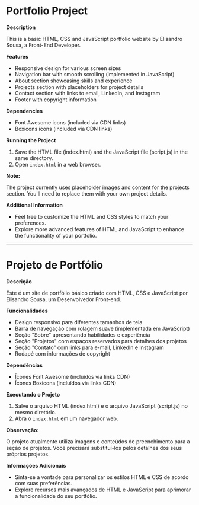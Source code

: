 # Portfolio Project

**Description**

This is a basic HTML, CSS and JavaScript portfolio website by Elisandro Sousa, a Front-End Developer.

**Features**

* Responsive design for various screen sizes
* Navigation bar with smooth scrolling (implemented in JavaScript)
* About section showcasing skills and experience
* Projects section with placeholders for project details
* Contact section with links to email, LinkedIn, and Instagram
* Footer with copyright information

**Dependencies**

* Font Awesome icons (included via CDN links)
* Boxicons icons (included via CDN links)

**Running the Project**

1. Save the HTML file (index.html) and the JavaScript file (script.js) in the same directory.
2. Open `index.html` in a web browser.

**Note:**

The project currently uses placeholder images and content for the projects section. You'll need to replace them with your own project details.

**Additional Information**

* Feel free to customize the HTML and CSS styles to match your preferences.
* Explore more advanced features of HTML and JavaScript to enhance the functionality of your portfolio.

-------------------------------------------------------------------------------------------------------------------------------------------------------------------

# Projeto de Portfólio

**Descrição**

Este é um site de portfólio básico criado com HTML, CSS e JavaScript por Elisandro Sousa, um Desenvolvedor Front-end.

**Funcionalidades**

* Design responsivo para diferentes tamanhos de tela
* Barra de navegação com rolagem suave (implementada em JavaScript)
* Seção "Sobre" apresentando habilidades e experiência
* Seção "Projetos" com espaços reservados para detalhes dos projetos
* Seção "Contato" com links para e-mail, LinkedIn e Instagram
* Rodapé com informações de copyright

**Dependências**

* Ícones Font Awesome (incluídos via links CDN)
* Ícones Boxicons (incluídos via links CDN)

**Executando o Projeto**

1. Salve o arquivo HTML (index.html) e o arquivo JavaScript (script.js) no mesmo diretório.
2. Abra o `index.html` em um navegador web.

**Observação:**

O projeto atualmente utiliza imagens e conteúdos de preenchimento para a seção de projetos. Você precisará substituí-los pelos detalhes dos seus próprios projetos.

**Informações Adicionais**

* Sinta-se à vontade para personalizar os estilos HTML e CSS de acordo com suas preferências.
* Explore recursos mais avançados de HTML e JavaScript para aprimorar a funcionalidade do seu portfólio.
